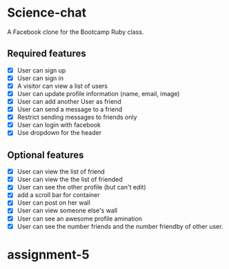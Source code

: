 # Science-chat

A Facebook clone for the Bootcamp Ruby class.


## Required features

- [x] User can sign up
- [x] User can sign in
- [x] A visitor can view a list of users
- [X] User can update profile information (name, email, image)
- [X] User can add another User as friend
- [X] User can send a message to a friend
- [X] Restrict sending messages to friends only
- [X] User can login with facebook
- [x] Use dropdown for the header

## Optional features
- [x] User can view the list of friend
- [x] User can view the the list of friended
- [x] User can see the other profile (but can't edit)
- [x] add a scroll bar for container
- [x] User can post on her wall
- [x] User can view someone else's wall
- [x] User can see an awesome profile amination
- [x] User can see the number friends and the number friendby of other user.

# assignment-5
